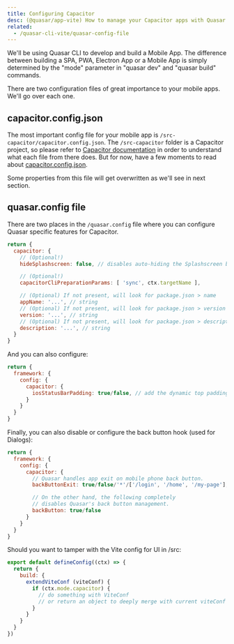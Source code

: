 ```yaml
---
title: Configuring Capacitor
desc: (@quasar/app-vite) How to manage your Capacitor apps with Quasar CLI.
related:
  - /quasar-cli-vite/quasar-config-file
---
```


We'll be using Quasar CLI to develop and build a Mobile App. The difference between building a SPA, PWA, Electron App or a Mobile App is simply determined by the "mode" parameter in "quasar dev" and "quasar build" commands.

There are two configuration files of great importance to your mobile apps. We'll go over each one.

## capacitor.config.json
The most important config file for your mobile app is `/src-capacitor/capacitor.config.json`. The `/src-capacitor` folder is a Capacitor project, so please refer to [Capacitor documentation](https://capacitor.ionicframework.com) in order to understand what each file from there does. But for now, have a few moments to read about [capacitor.config.json](https://capacitor.ionicframework.com/docs/basics/configuring-your-app/).

Some properties from this file will get overwritten as we'll see in next section.

## quasar.config file
There are two places in the `/quasar.config` file where you can configure Quasar specific features for Capacitor.

```js /quasar.config file
return {
  capacitor: {
    // (Optional!)
    hideSplashscreen: false, // disables auto-hiding the Splashscreen by Quasar CLI

    // (Optional!)
    capacitorCliPreparationParams: [ 'sync', ctx.targetName ],

    // (Optional) If not present, will look for package.json > name
    appName: '...', // string
    // (Optional) If not present, will look for package.json > version
    version: '...', // string
    // (Optional) If not present, will look for package.json > description
    description: '...', // string
  }
}
```

And you can also configure:

```js /quasar.config file
return {
  framework: {
    config: {
      capacitor: {
        iosStatusBarPadding: true/false, // add the dynamic top padding on iOS mobile devices
      }
    }
  }
}
```

Finally, you can also disable or configure the back button hook (used for Dialogs):

```js /quasar.config file
return {
  framework: {
    config: {
      capacitor: {
        // Quasar handles app exit on mobile phone back button.
        backButtonExit: true/false/'*'/['/login', '/home', '/my-page'],

        // On the other hand, the following completely
        // disables Quasar's back button management.
        backButton: true/false
      }
    }
  }
}
```

Should you want to tamper with the Vite config for UI in /src:

```js /quasar.config file
export default defineConfig((ctx) => {
  return {
    build: {
      extendViteConf (viteConf) {
        if (ctx.mode.capacitor) {
          // do something with ViteConf
          // or return an object to deeply merge with current viteConf
        }
      }
    }
  }
})
```
